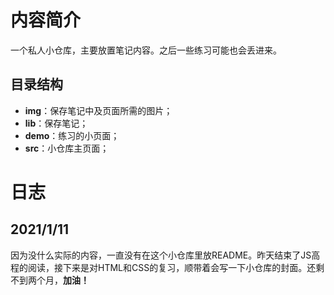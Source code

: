 # 内容简介

一个私人小仓库，主要放置笔记内容。之后一些练习可能也会丢进来。

## 目录结构

- **img**：保存笔记中及页面所需的图片；
- **lib**：保存笔记；
- **demo**：练习的小页面；
- **src**：小仓库主页面；



# 日志

## 2021/1/11

因为没什么实际的内容，一直没有在这个小仓库里放README。昨天结束了JS高程的阅读，接下来是对HTML和CSS的复习，顺带着会写一下小仓库的封面。还剩不到两个月，**加油！**